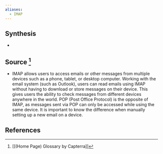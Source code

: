 ```yaml
---
aliases:
  - IMAP
---
```

## Synthesis
- 
## Source [^1]
- IMAP allows users to access emails or other messages from multiple devices such as a phone, tablet, or desktop computer. Working with the email system (such as Outlook), users can read emails using IMAP without having to download or store messages on their device. This gives users the ability to check messages from different devices anywhere in the world. POP (Post Office Protocol) is the opposite of IMAP, as messages sent via POP can only be accessed while using the same device. It is important to know the difference when manually setting up a new email on a device.
## References

[^1]: [[(Home Page) Glossary by Capterra]]